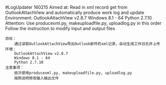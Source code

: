 #LogUpdater 160215
    Aimed at:
        Read in xml record get from OutlookAttachView and automatically produce work log and update
    Environment:
        OutlookAttachView v2.8.7
        Windows 8.1 - 64
        Python 2.7.10
    Attention:
        Use producexml.py, makeuploadfile.py, uploadlog.py in this order
        Follow the instruction to modify input and output files

    目标：
        通过读取OutlookAttachView导出Outlook邮件的xml记录，自动生成工作日志并上传
    环境：
        OutlookAttachView v2.8.7
        Windows 8.1 - 64
        Python 2.7.10
    注意事项：
        依次使用producexml.py, makeuploadfile.py, uploadlog.py
        按照说明修改输入输出文件

